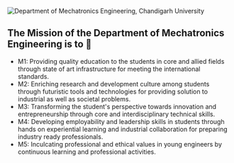 ![Department of Mechatronics Engineering, Chandigarh University](https://github.com/Mechatronics-Engineering-CU/Robotics4Mechatrons_-CU/blob/main/IMAGE_DATA/banner.PNG)

## The Mission of the Department of Mechatronics Engineering is to :rocket:

- M1: Providing quality education to the students in core and allied fields through state of art infrastructure for meeting the international standards.
- M2: Enriching research and development culture among students through futuristic tools and technologies for providing solution to industrial as well as societal problems.
- M3: Transforming the student's perspective towards innovation and entrepreneurship through core and interdisciplinary technical skills.
- M4: Developing employability and leadership skills in students through hands on experiential learning and industrial collaboration for preparing industry ready professionals.
- M5: Inculcating professional and ethical values in young engineers by continuous learning and professional activities.
